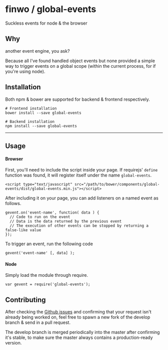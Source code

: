 # finwo / global-events

Suckless events for node & the browser

## Why

another event engine, you ask?

Because all I've found handled object events but none provided a simple way to trigger events on a global scope (within the current process, for if you're using node).

## Installation

Both npm & bower are supported for backend & frontend respectively.

```
# Frontend installation
bower install --save global-events

# Backend installation
npm install --save global-events
```

---

## Usage

#### Browser

First, you'll need to include the script inside your page. If requirejs' `define` function was found, it will register itself under the name `global-events`.

```
<script type="text/javascript" src="/path/to/bower/components/global-events/dist/global-events.min.js"></script>
```

After including it on your page, you can add listeners on a named event as follows.

```
gevent.on('event-name', function( data ) {
  // Code to run on the event
  // Data is the data returned by the previous event
  // The execution of other events can be stopped by returning a false-like value
});
```

To trigger an event, run the following code

```
gevent('event-name' [, data] );
```

#### Node

Simply load the module through require.

```
var gevent = require('global-events');
```

## Contributing

After checking the [Github issues](https://github.com/finwo/node-global-events/issues) and confirming that your request isn't already being worked on, feel free to spawn a new fork of the develop branch & send in a pull request.

The develop branch is merged periodically into the master after confirming it's stable, to make sure the master always contains a production-ready version.
